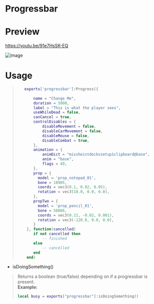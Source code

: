 
# Progressbar

# Preview

https://youtu.be/91e7HsSK-EQ

![image](https://github.com/yungmexx/v-progressbar/assets/113365369/10919597-896b-454c-87f5-be25d0627e17)

# Usage

> ```lua
>    exports['progressbar']:Progress({
>  
>        name = "Change Me",
>        duration = 5000,
>        label = "This is what the player sees",
>        useWhileDead = false,
>        canCancel = true,
>        controlDisables = {
>            disableMovement = false,
>            disableCarMovement = false,
>            disableMouse = false,
>            disableCombat = true,
>        },
>        animation = {
>            animDict = "missheistdockssetup1clipboard@base",
>            anim = "base",
>            flags = 49,
>        },
>        prop = {
>          model = 'prop_notepad_01',
>          bone = 18905,
>          coords = vec3(0.1, 0.02, 0.05),
>          rotation = vec3(10.0, 0.0, 0.0),
>        },
>        propTwo = {
>          model = 'prop_pencil_01',
>          bone = 58866,
>          coords = vec3(0.11, -0.02, 0.001),
>          rotation = vec3(-120.0, 0.0, 0.0),
>        }
>     }, function(cancelled)
>        if not cancelled then
>            -- finished
>        else
>            -- cancelled
>        end
>     end)
> ```

- isDoingSomething()
> Returns a boolean (true/false) depending on if a progressbar is present.<br>
> **Example:**
> ```lua
> local busy = exports["progressbar"]:isDoingSomething()
> ```
